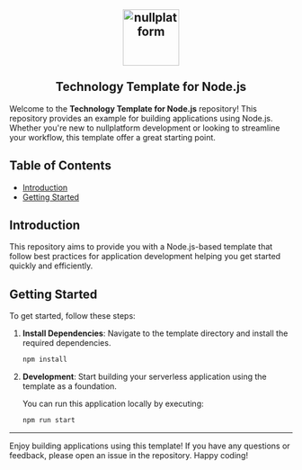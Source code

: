 <h2 align="center">
    <a href="https://httpie.io" target="blank_">
        <img height="100" alt="nullplatform" src="https://nullplatform.com/favicon/android-chrome-192x192.png" />
    </a>
    <br>
    <br>
    Technology Template for Node.js
    <br>
</h2>

Welcome to the **Technology Template for Node.js** repository! This repository provides an example for building applications using Node.js. Whether you're new to nullplatform development or looking to streamline your workflow, this template offer a great starting point.

## Table of Contents

- [Introduction](#introduction)
- [Getting Started](#getting-started)

## Introduction

 This repository aims to provide you with a Node.js-based template that follow best practices for application development helping you get started quickly and efficiently.

## Getting Started

To get started, follow these steps:

1. **Install Dependencies**: Navigate to the template directory and install the required dependencies.
   ```bash
   npm install
   ```

2. **Development**: Start building your serverless application using the template as a foundation.

    You can run this application locally by executing:
   ```bash
   npm run start
   ```

---

Enjoy building applications using this template! If you have any questions or feedback, please open an issue in the repository. 
Happy coding!
